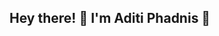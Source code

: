 ## Hey there! 👋 I'm Aditi Phadnis 🌟
 

<!--
**aditiphadnis/aditiphadnis** is a ✨ _special_ ✨ repository because its `README.md` (this file) appears on your GitHub profile.


Product Manager | Budding Data Scientist | AI Explorer | Lifelong Learner

🚀 About Me
I'm a data enthusiast who loves to dive into datasets, uncover hidden patterns, and build models that solve real-world problems. Whether it's predicting the future or explaining the past, I'm on it!

💼 What I Do
📈 Build predictive models for business insights.
📊 Visualize data to tell compelling stories.
🤖 Create machine learning projects for fun and exploration.
